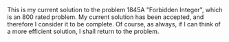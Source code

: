 This is my current solution to the problem 1845A "Forbidden Integer", which is an 800 rated problem. My current solution has been accepted, and therefore I consider it to be complete. Of course, as always, if I can think of a more efficient solution, I shall return to the problem.